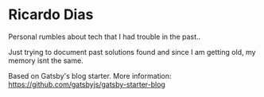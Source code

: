 # Ricardo Dias

Personal rumbles about tech that I had trouble in the past..

Just trying to document past solutions found and since I am getting old, my memory isnt the same.





Based on Gatsby's blog starter. More information: https://github.com/gatsbyjs/gatsby-starter-blog